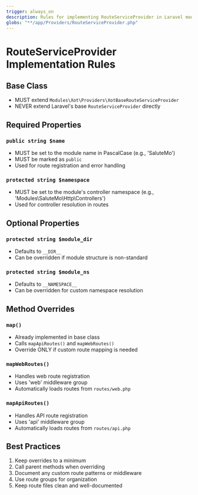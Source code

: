```yaml
---
trigger: always_on
description: Rules for implementing RouteServiceProvider in Laravel modules
globs: "**/app/Providers/RouteServiceProvider.php"
---
```


# RouteServiceProvider Implementation Rules

## Base Class
- MUST extend `Modules\Xot\Providers\XotBaseRouteServiceProvider`
- NEVER extend Laravel's base `RouteServiceProvider` directly

## Required Properties

### `public string $name`
- MUST be set to the module name in PascalCase (e.g., 'SaluteMo')
- MUST be marked as `public`
- Used for route registration and error handling

### `protected string $namespace`
- MUST be set to the module's controller namespace (e.g., 'Modules\\SaluteMo\\Http\\Controllers')
- Used for controller resolution in routes

## Optional Properties

### `protected string $module_dir`
- Defaults to `__DIR__`
- Can be overridden if module structure is non-standard

### `protected string $module_ns`
- Defaults to `__NAMESPACE__`
- Can be overridden for custom namespace resolution

## Method Overrides

### `map()`
- Already implemented in base class
- Calls `mapApiRoutes()` and `mapWebRoutes()`
- Override ONLY if custom route mapping is needed

### `mapWebRoutes()`
- Handles web route registration
- Uses 'web' middleware group
- Automatically loads routes from `routes/web.php`

### `mapApiRoutes()`
- Handles API route registration
- Uses 'api' middleware group
- Automatically loads routes from `routes/api.php`

## Best Practices
1. Keep overrides to a minimum
2. Call parent methods when overriding
3. Document any custom route patterns or middleware
4. Use route groups for organization
5. Keep route files clean and well-documented
